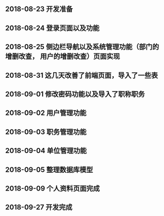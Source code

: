 ## 2018-08-23 开发准备
## 2018-08-24 登录页面以及功能
## 2018-08-25 侧边栏导航以及系统管理功能（部门的增删改查， 用户的增删改查）页面实现
## 2018-08-31 这几天改善了前端页面，导入了一些表
## 2018-09-01 修改密码功能以及导入了职称职务
## 2018-09-02 用户管理功能
## 2018-09-03 职务管理功能
## 2018-09-04 单位管理功能
## 2018-09-05 整理数据库模型
## 2018-09-09 个人资料页面完成
## 2018-09-27 开发完成